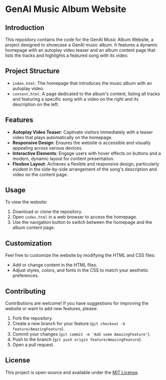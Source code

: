 # GenAI Music Album Website

## Introduction

This repository contains the code for the GenAI Music Album Website, a project designed to showcase a GenAI music album. It features a dynamic homepage with an autoplay video teaser and an album content page that lists the tracks and highlights a featured song with its video.

## Project Structure

- `index.html`: The homepage that introduces the music album with an autoplay video.
- `content.html`: A page dedicated to the album's content, listing all tracks and featuring a specific song with a video on the right and its description on the left.

## Features

- **Autoplay Video Teaser**: Captivate visitors immediately with a teaser video that plays automatically on the homepage.
- **Responsive Design**: Ensures the website is accessible and visually appealing across various devices.
- **Interactive Elements**: Engage users with hover effects on buttons and a modern, dynamic layout for content presentation.
- **Flexbox Layout**: Achieves a flexible and responsive design, particularly evident in the side-by-side arrangement of the song's description and video on the content page.

## Usage

To view the website:
1. Download or clone the repository.
2. Open `index.html` in a web browser to access the homepage.
3. Use the navigation button to switch between the homepage and the album content page.

## Customization

Feel free to customize the website by modifying the HTML and CSS files:
- Add or change content in the HTML files.
- Adjust styles, colors, and fonts in the CSS to match your aesthetic preferences.

## Contributing

Contributions are welcome! If you have suggestions for improving the website or want to add new features, please:
1. Fork the repository.
2. Create a new branch for your feature (`git checkout -b feature/AmazingFeature`).
3. Commit your changes (`git commit -m 'Add some AmazingFeature'`).
4. Push to the branch (`git push origin feature/AmazingFeature`).
5. Open a pull request.

## License

This project is open-source and available under the [MIT License](https://opensource.org/licenses/MIT).
